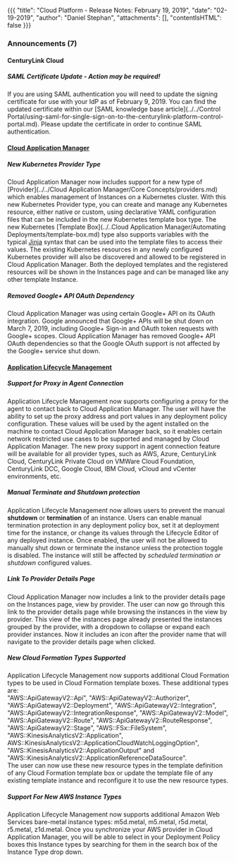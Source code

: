 {{{
"title": "Cloud Platform - Release Notes: February 19, 2019",
"date": "02-19-2019",
"author": "Daniel Stephan",
"attachments": [],
"contentIsHTML": false
}}}

### Announcements (7)

#### CenturyLink Cloud

##### SAML Certificate Update - *Action may be required!*
If you are using SAML authentication you will need to update the signing certificate for use with your IdP as of February 9, 2019. You can find the updated certificate within our [SAML knowledge base article](../../Control Portal/using-saml-for-single-sign-on-to-the-centurylink-platform-control-portal.md). Please update the certificate in order to continue SAML authentication.

#### [Cloud Application Manager](https://www.ctl.io/cloud-application-manager/)

##### New Kubernetes Provider Type

Cloud Application Manager now includes support for a new type of [Provider](../../Cloud Application Manager/Core Concepts/providers.md) which enables management of Instances on a Kubernetes cluster. With this new Kubernetes Provider type, you can create and manage any Kubernetes resource, either native or custom, using declarative YAML configuration files that can be included in the new Kubernetes template box type. The new Kubernetes [Template Box](../..Cloud Application Manager/Automating Deployments/template-box.md) type also supports variables with the typical [Jinja](http://jinja.pocoo.org) syntax that can be used into the template files to access their values. The existing Kubernetes resources in any newly configured Kubernetes provider will also be discovered and allowed to be registered in Cloud Application Manager. Both the deployed templates and the registered resources will be shown in the Instances page and can be managed like any other template Instance.

##### Removed Google+ API OAuth Dependency

Cloud Application Manager was using certain Google+ API on its OAuth integration. Google announced that Google+ APIs will be shut down on March 7, 2019, including Google+ Sign-in and OAuth token requests with Google+ scopes. Cloud Application Manager has removed Google+ API OAuth dependencies so that the Google OAuth support is not affected by the Google+ service shut down.

#### [Application Lifecycle Management](https://www.ctl.io/cloud-application-manager/application-lifecycle-management/)

##### Support for Proxy in Agent Connection

Application Lifecycle Management now supports configuring a proxy for the agent to contact back to Cloud Application Manager. The user will have the ability to set up the proxy address and port values in any deployment policy configuration. These values will be used by the agent installed on the machine to contact Cloud Application Manager back, so it enables certain network restricted use cases to be supported and managed by Cloud Application Manager. The new proxy support in agent connection feature will be available for all provider types, such as AWS, Azure, CenturyLink Cloud, CenturyLink Private Cloud on VMWare Cloud Foundation, CenturyLink DCC, Google Cloud, IBM Cloud, vCloud and vCenter environments, etc.

##### Manual Terminate and Shutdown protection

Application Lifecycle Management now allows users to prevent the manual **shutdown** or **termination** of an instance.  Users can enable manual termination protection in any deployment policy box, set it at deployment time for the instance, or change its values through the Lifecycle Editor of any deployed instance. Once enabled, the user will not be allowed to manually shut down or terminate the instance unless the protection toggle is disabled. The instance will still be affected by *scheduled termination or shutdown* configured values.

##### Link To Provider Details Page

Cloud Application Manager now includes a link to the provider details page on the Instances page, view by provider. The user can now go through this link to the provider details page while browsing the instances in the view by provider. This view of the instances page already presented the instances grouped by the provider, with a dropdown to collapse or expand each provider instances. Now it includes an icon after the provider name that will navigate to the provider details page when clicked.

##### New Cloud Formation Types Supported

Application Lifecycle Management now supports additional Cloud Formation types to be used in Cloud Formation template boxes. These additional types are:  
"AWS::ApiGatewayV2::Api", "AWS::ApiGatewayV2::Authorizer", "AWS::ApiGatewayV2::Deployment", "AWS::ApiGatewayV2::Integration", "AWS::ApiGatewayV2::IntegrationResponse", "AWS::ApiGatewayV2::Model", "AWS::ApiGatewayV2::Route", "AWS::ApiGatewayV2::RouteResponse", "AWS::ApiGatewayV2::Stage", "AWS::FSx::FileSystem", "AWS::KinesisAnalyticsV2::Application", AWS::KinesisAnalyticsV2::ApplicationCloudWatchLoggingOption", 
"AWS::KinesisAnalyticsV2::ApplicationOutput" and "AWS::KinesisAnalyticsV2::ApplicationReferenceDataSource".  
The user can now use these new resource types in the template definition of any Cloud Formation template box or update the template file of any existing template instance and reconfigure it to use the new resource types.

##### Support For New AWS Instance Types

Application Lifecycle Management now supports additional Amazon Web Services bare-metal instance types: m5d.metal, m5.metal, r5d.metal, r5.metal, z1d.metal. Once you synchronize your AWS provider in Cloud Application Manager, you will be able to select in your Deployment Policy boxes this Instance types by searching for them in the search box of the Instance Type drop down.
